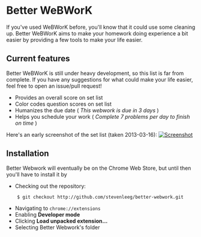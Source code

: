 # Better WeBWorK
If you've used WeBWorK before, you'll know that it could use some cleaning up. Better WeBWorK aims to make your homework doing experience a bit easier by providing a few tools to make your life easier.

## Current features
Better WeBWorK is still under heavy development, so this list is far from complete. If you have any suggestions for what could make your life easier, feel free to open an issue/pull request!

 * Provides an overall score on set list
 * Color codes question scores on set list
 * Humanizes the due date ( *This webwork is due in 3 days* )
 * Helps you schedule your work ( *Complete 7 problems per day to finish on time* )

Here's an early screenshot of the set list (taken 2013-03-16):
[![Screenshot](http://i.imgur.com/Q3hqCSAl.jpg)](http://i.imgur.com/Q3hqCSA.jpg)

## Installation
Better Webwork will eventually be on the Chrome Web Store, but until then you'll have to install it by 

 * Checking out the repository:

```bash
    $ git checkout http://github.com/stevenleeg/better-webwork.git
```

 * Navigating to `chrome://extensions`
 * Enabling **Developer mode**
 * Clicking **Load unpacked extension...**
 * Selecting Better Webwork's folder
